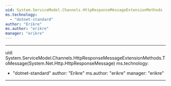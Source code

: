 ```yaml
---
uid: System.ServiceModel.Channels.HttpResponseMessageExtensionMethods
ms.technology: 
  - "dotnet-standard"
author: "Erikre"
ms.author: "erikre"
manager: "erikre"
---
```


---
uid: System.ServiceModel.Channels.HttpResponseMessageExtensionMethods.ToMessage(System.Net.Http.HttpResponseMessage)
ms.technology: 
  - "dotnet-standard"
author: "Erikre"
ms.author: "erikre"
manager: "erikre"
---
